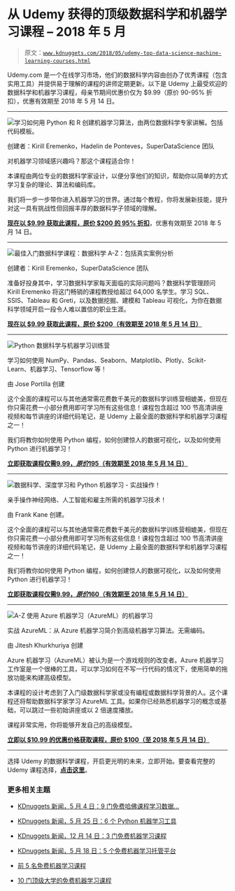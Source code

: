 # 从 Udemy 获得的顶级数据科学和机器学习课程 – 2018 年 5 月

> 原文：[`www.kdnuggets.com/2018/05/udemy-top-data-science-machine-learning-courses.html`](https://www.kdnuggets.com/2018/05/udemy-top-data-science-machine-learning-courses.html)

Udemy.com 是一个在线学习市场，他们的数据科学内容由创办了优秀课程（包含实用工具）并提供易于理解的课程的讲师定期更新。以下是 Udemy 上最受欢迎的数据科学和机器学习课程，母亲节期间优惠价仅为 $9.99（原价 90-95% 折扣），优惠有效期至 2018 年 5 月 14 日。

* * *

![**学习如何用 Python 和 R 创建机器学习算法，由两位数据科学专家讲解。包括代码模板。**](https://click.linksynergy.com/link?id=XUZwX0cABqY&offerid=323058.950390&type=2&murl=https%3A%2F%2Fwww.udemy.com%2Fmachinelearning%2F)

创建者：Kirill Eremenko，Hadelin de Ponteves，SuperDataScience 团队

对机器学习领域感兴趣吗？那这个课程适合你！

本课程由两位专业的数据科学家设计，以便分享他们的知识，帮助你以简单的方式学习复杂的理论、算法和编码库。

我们将一步一步带你进入机器学习的世界。通过每个教程，你将发展新技能，提升对这一具有挑战性但回报丰厚的数据科学子领域的理解。

[**现在以 $9.99 获取此课程，原价 $200 的 95% 折扣**](https://click.linksynergy.com/link?id=XUZwX0cABqY&offerid=323058.950390&type=2&murl=https%3A%2F%2Fwww.udemy.com%2Fmachinelearning%2F)，优惠有效期至 2018 年 5 月 14 日。

* * *

![**最佳入门数据科学课程：数据科学 A-Z：包括真实案例分析**](http://click.linksynergy.com/fs-bin/click?id=XUZwX0cABqY&offerid=323057.7276&type=3&subid=0)

创建者：Kirill Eremenko，SuperDataScience 团队

准备好投身其中，学习数据科学家每天面临的实际问题吗？数据科学管理顾问 Kirill Eremenko 将这门畅销的课程教授给超过 64,000 名学生。学习 SQL、SSIS、Tableau 和 Greti，以及数据挖掘、建模和 Tableau 可视化，为你在数据科学领域开启一段令人难以置信的职业生涯。

[**现在以 $9.99 获取此课程，原价 $200（有效期至 2018 年 5 月 14 日）**](http://click.linksynergy.com/fs-bin/click?id=XUZwX0cABqY&offerid=323057.7276&type=3&subid=0)

* * *

![ **Python 数据科学与机器学习训练营**](https://click.linksynergy.com/link?id=XUZwX0cABqY&offerid=323058.903744&type=2&murl=https%3A%2F%2Fwww.udemy.com%2Fpython-for-data-science-and-machine-learning-bootcamp%2F) ![](img/e55f30761bfa9154097cde1713124dea.png)

学习如何使用 NumPy、Pandas、Seaborn、Matplotlib、Plotly、Scikit-Learn、机器学习、Tensorflow 等！

由 Jose Portilla 创建

这个全面的课程可以与其他通常需花费数千美元的数据科学训练营相媲美，但现在你只需花费一小部分费用即可学习所有这些信息！课程包含超过 100 节高清讲座视频和每节讲座的详细代码笔记，是 Udemy 上最全面的数据科学和机器学习课程之一！

我们将教你如何使用 Python 编程，如何创建惊人的数据可视化，以及如何使用 Python 进行机器学习！

[**立即获取课程仅需$9.99，原价$195（有效期至 2018 年 5 月 14 日）**](https://click.linksynergy.com/link?id=XUZwX0cABqY&offerid=323058.903744&type=2&murl=https%3A%2F%2Fwww.udemy.com%2Fpython-for-data-science-and-machine-learning-bootcamp%2F)

* * *

![**数据科学、深度学习和 Python 机器学习 - 实战操作！**](http://click.linksynergy.com/fs-bin/click?id=XUZwX0cABqY&offerid=323057.7278&type=3&subid=0)

亲手操作神经网络、人工智能和雇主所需的机器学习技术！

由 Frank Kane 创建。

这个全面的课程可以与其他通常需花费数千美元的数据科学训练营相媲美，但现在你只需花费一小部分费用即可学习所有这些信息！课程包含超过 100 节高清讲座视频和每节讲座的详细代码笔记，是 Udemy 上最全面的数据科学和机器学习课程之一！

我们将教你如何使用 Python 编程，如何创建惊人的数据可视化，以及如何使用 Python 进行机器学习！

[**立即获取课程仅需$9.99，原价$160（有效期至 2018 年 5 月 14 日）**](http://click.linksynergy.com/fs-bin/click?id=XUZwX0cABqY&offerid=323057.7278&type=3&subid=0)

* * *

![ **A-Z 使用 Azure 机器学习（AzureML）的机器学习**](https://click.linksynergy.com/link?id=XUZwX0cABqY&offerid=323058.1088256&type=2&murl=https%3A%2F%2Fwww.udemy.com%2Fmachine-learning-using-azureml%2F) ![](img/54eff1f1f14a178931c1d88d99b82de8.png)

实战 AzureML：从 Azure 机器学习简介到高级机器学习算法。无需编码。

由 Jitesh Khurkhuriya 创建

Azure 机器学习（AzureML）被认为是一个游戏规则的改变者。Azure 机器学习工作室是一个很棒的工具，可以学习如何在不写一行代码的情况下，使用简单的拖放功能来构建高级模型。

本课程的设计考虑到了入门级数据科学家或没有编程或数据科学背景的人。这个课程还将帮助数据科学家学习 AzureML 工具。如果你已经熟悉机器学习的概念或基础，可以跳过一些初始讲座或以 2 倍速度播放。

课程非常实用，你将能够开发自己的高级模型。

[**立即以 $10.99 的优惠价格获取课程，原价 $100（至 2018 年 5 月 14 日）**](https://click.linksynergy.com/link?id=XUZwX0cABqY&offerid=323058.1088256&type=2&murl=https%3A%2F%2Fwww.udemy.com%2Fmachine-learning-using-azureml%2F)

* * *

选择 Udemy 的数据科学课程，开启更光明的未来，立即开始。要查看完整的 Udemy 课程选择，[**点击这里**](http://click.linksynergy.com/fs-bin/click?id=XUZwX0cABqY&offerid=323057.7275&type=3&subid=0)。

### 更多相关主题

+   [KDnuggets 新闻，5 月 4 日：9 门免费哈佛课程学习数据…](https://www.kdnuggets.com/2022/n18.html)

+   [KDnuggets 新闻，5 月 25 日：6 个 Python 机器学习工具](https://www.kdnuggets.com/2022/n21.html)

+   [KDnuggets 新闻，12 月 14 日：3 门免费机器学习课程](https://www.kdnuggets.com/2022/n48.html)

+   [KDnuggets 新闻，5 月 18 日：5 个免费机器学习托管平台](https://www.kdnuggets.com/2022/n20.html)

+   [前 5 名免费机器学习课程](https://www.kdnuggets.com/2022/02/top-5-free-machine-learning-courses.html)

+   [10 门顶级大学的免费机器学习课程](https://www.kdnuggets.com/2023/02/10-free-machine-learning-courses-top-universities.html)
